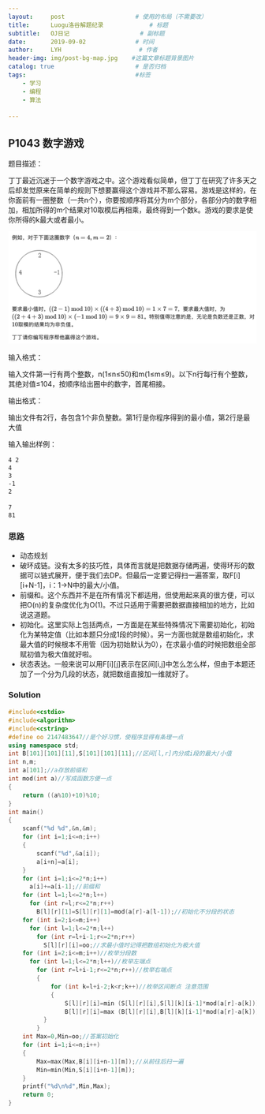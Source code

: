 ```yaml
---
layout:     post                    # 使用的布局（不需要改）
title:      Luogu洛谷解题纪录	           	# 标题 
subtitle:   OJ日记					# 副标题
date:       2019-09-02              # 时间
author:     LYH                      # 作者
header-img: img/post-bg-map.jpg    #这篇文章标题背景图片
catalog: true                       # 是否归档
tags:                               #标签
    - 学习
    - 编程
    - 算法

---
```


## P1043 数字游戏

题目描述：

丁丁最近沉迷于一个数字游戏之中。这个游戏看似简单，但丁丁在研究了许多天之后却发觉原来在简单的规则下想要赢得这个游戏并不那么容易。游戏是这样的，在你面前有一圈整数（一共n个），你要按顺序将其分为m个部分，各部分内的数字相加，相加所得的m个结果对10取模后再相乘，最终得到一个数k。游戏的要求是使你所得的k最大或者最小。

![3](./3.png)

输入格式：

输入文件第一行有两个整数，n(1≤n≤50)和m(1≤m≤9)。以下n行每行有个整数，其绝对值≤104，按顺序给出圈中的数字，首尾相接。

输出格式：

输出文件有2行，各包含1个非负整数。第1行是你程序得到的最小值，第2行是最大值

输入输出样例：

```
4 2
4
3
-1
2

7
81
```

### 思路

* 动态规划
* 破环成链。没有太多的技巧性，具体而言就是把数据存储两遍，使得环形的数据可以链式展开，便于我们去DP。但最后一定要记得扫一遍答案，取F\[i][i+N-1]，i：1->N中的最大/小值。
* 前缀和。这个东西并不是在所有情况下都适用，但使用起来真的很方便，可以把O(n)的复杂度优化为O(1)。不过只适用于需要把数据直接相加的地方，比如说这道题。
* 初始化。这里实际上包括两点，一方面是在某些特殊情况下需要初始化，初始化为某特定值（比如本题只分成1段的时候）。另一方面也就是数组初始化，求最大值的时候根本不用管（因为初始默认为0），在求最小值的时候把数组全部赋初值为极大值就好啦。
* 状态表达。一般来说可以用F[i][j]表示在区间[i,j]中怎么怎么样，但由于本题还加了一个分为几段的状态，就把数组直接加一维就好了。

### Solution

```c++
#include<cstdio>
#include<algorithm>
#include<cstring>
#define oo 2147483647//是个好习惯，使程序显得有条理一点 
using namespace std;
int B[101][101][11],S[101][101][11];//区间[l,r]内分成i段的最大/小值 
int n,m; 
int a[101];//a存放前缀和 
int mod(int a)//写成函数方便一点 
{
    return ((a%10)+10)%10;
}
int main()
{
    scanf("%d %d",&n,&m);
    for (int i=1;i<=n;i++)
    {
        scanf("%d",&a[i]);
        a[i+n]=a[i];
    }
    for (int i=1;i<=2*n;i++)
      a[i]+=a[i-1];//前缀和 
    for (int l=1;l<=2*n;l++)
      for (int r=l;r<=2*n;r++)
        B[l][r][1]=S[l][r][1]=mod(a[r]-a[l-1]);//初始化不分段的状态 
    for (int i=2;i<=m;i++)
      for (int l=1;l<=2*n;l++)
        for (int r=l+i-1;r<=2*n;r++)
          S[l][r][i]=oo;//求最小值时记得把数组初始化为极大值 
    for (int i=2;i<=m;i++)//枚举分段数 
      for (int l=1;l<=2*n;l++)//枚举左端点 
        for (int r=l+i-1;r<=2*n;r++)//枚举右端点 
        {
            for (int k=l+i-2;k<r;k++)//枚举区间断点 注意范围 
            {
                S[l][r][i]=min (S[l][r][i],S[l][k][i-1]*mod(a[r]-a[k]));
                B[l][r][i]=max (B[l][r][i],B[l][k][i-1]*mod(a[r]-a[k]));
          }
        }
    int Max=0,Min=oo;//答案初始化 
    for (int i=1;i<=n;i++)
    {
        Max=max(Max,B[i][i+n-1][m]);//从前往后扫一遍 
        Min=min(Min,S[i][i+n-1][m]);
    }
    printf("%d\n%d",Min,Max);
    return 0;
}
```


